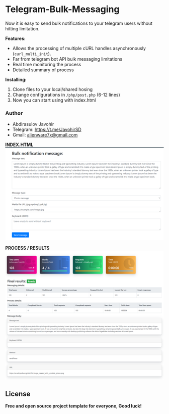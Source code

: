 
# Telegram-Bulk-Messaging
Now it is easy to send bulk notifications to your telegram users without hitting limitation.

**Features:**
 - Allows the processing of multiple cURL handles asynchronously (`curl_multi_init`).
 - Far from telegram bot API bulk messaging limitations
 - Real time monitoring the process
 - Detailed summary of process
 
**Installing:**
 1. Clone files to your local/shared hosing
 2. Change configurations in `/php/post.php` (6-12 lines)
 3. Now you can start using with index.html

### Author
 - Abdirasulov Javohir 
 - Telegram: https://t.me/JavohirSD
 - Gmail:    alienware7x@gmail.com 

**INDEX.HTML**
![index](screenshots/index.png)

**PROCESS / RESULTS**
![process](screenshots/process.png)

License
----

**Free and open source project template for everyone, Good luck!**
